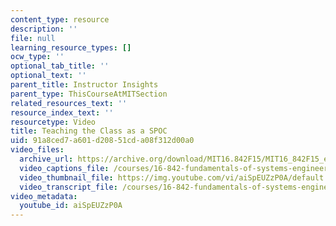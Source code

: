 ```yaml
---
content_type: resource
description: ''
file: null
learning_resource_types: []
ocw_type: ''
optional_tab_title: ''
optional_text: ''
parent_title: Instructor Insights
parent_type: ThisCourseAtMITSection
related_resources_text: ''
resource_index_text: ''
resourcetype: Video
title: Teaching the Class as a SPOC
uid: 91a8ced7-a601-d208-51cd-a08f312d00a0
video_files:
  archive_url: https://archive.org/download/MIT16.842F15/MIT16_842F15_educator_03_300k.mp4
  video_captions_file: /courses/16-842-fundamentals-of-systems-engineering-fall-2015/f24f1c5880cc5cc9916747d4f8379ac1_aiSpEUZzP0A.vtt
  video_thumbnail_file: https://img.youtube.com/vi/aiSpEUZzP0A/default.jpg
  video_transcript_file: /courses/16-842-fundamentals-of-systems-engineering-fall-2015/7e5df69ddf0c985790d8181c280d39e2_aiSpEUZzP0A.pdf
video_metadata:
  youtube_id: aiSpEUZzP0A
---
```

